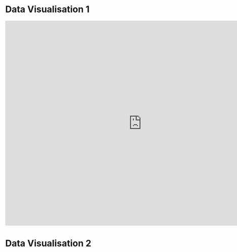 # Data Visualisation 1 

<iframe src="https://data.oecd.org/chart/6Sm1" width="860" height="645" style="border: 0" mozallowfullscreen="true" webkitallowfullscreen="true" allowfullscreen="true"><a href="https://data.oecd.org/chart/6Sm1" target="_blank">OECD Chart: General government debt, Total, % of GDP, Annual, 2021</a></iframe>

# Data Visualisation 2

<div class="flourish-embed flourish-chart" data-src="visualisation/11735451"><script src="https://public.flourish.studio/resources/embed.js"></script></div>
